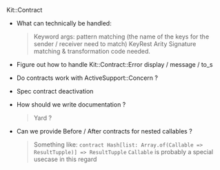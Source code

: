 Kit::Contract

  - What can technically be handled:
    > Keyword args: pattern matching (the name of the keys for the sender / receiver need to match)
    > KeyRest
    > Arity
    Signature matching & transformation code needed.

  - Figure out how to handle Kit::Contract::Error display / message / to_s

  - Do contracts work with ActiveSupport::Concern ?

  - Spec contract deactivation

  - How should we write documentation ?
    > Yard ?

  - Can we provide Before / After contracts for nested callables ?
      > Something like: `contract Hash[list: Array.of(Callable => ResultTupple)] => ResultTupple`
      > `Callable` is probably a special usecase in this regard


